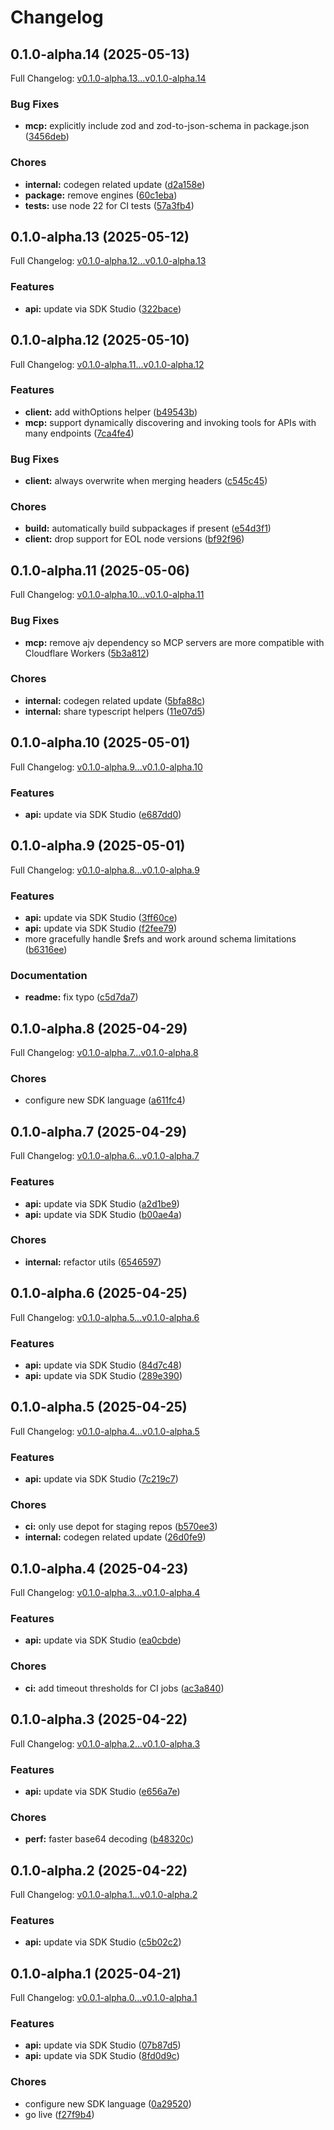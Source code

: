 # Changelog

## 0.1.0-alpha.14 (2025-05-13)

Full Changelog: [v0.1.0-alpha.13...v0.1.0-alpha.14](https://github.com/ternarybits/photos-sdk-typescript/compare/v0.1.0-alpha.13...v0.1.0-alpha.14)

### Bug Fixes

* **mcp:** explicitly include zod and zod-to-json-schema in package.json ([3456deb](https://github.com/ternarybits/photos-sdk-typescript/commit/3456deb5606ee220c12bef3fb2d6b05798d94870))


### Chores

* **internal:** codegen related update ([d2a158e](https://github.com/ternarybits/photos-sdk-typescript/commit/d2a158ed0eb44de1cde7fcab1c0ae91f422c5bf4))
* **package:** remove engines ([60c1eba](https://github.com/ternarybits/photos-sdk-typescript/commit/60c1eba3fa14b942e3fa70654140e563f1bb4466))
* **tests:** use node 22 for CI tests ([57a3fb4](https://github.com/ternarybits/photos-sdk-typescript/commit/57a3fb4ad6ed07075c3f65d3e80d2829e50a888f))

## 0.1.0-alpha.13 (2025-05-12)

Full Changelog: [v0.1.0-alpha.12...v0.1.0-alpha.13](https://github.com/ternarybits/photos-sdk-typescript/compare/v0.1.0-alpha.12...v0.1.0-alpha.13)

### Features

* **api:** update via SDK Studio ([322bace](https://github.com/ternarybits/photos-sdk-typescript/commit/322bace2457b27f13ddb9860c4d06d5d8f6932c0))

## 0.1.0-alpha.12 (2025-05-10)

Full Changelog: [v0.1.0-alpha.11...v0.1.0-alpha.12](https://github.com/ternarybits/photos-sdk-typescript/compare/v0.1.0-alpha.11...v0.1.0-alpha.12)

### Features

* **client:** add withOptions helper ([b49543b](https://github.com/ternarybits/photos-sdk-typescript/commit/b49543baaafd0aa0f4d003d08f04442f6a70f6ae))
* **mcp:** support dynamically discovering and invoking tools for APIs with many endpoints ([7ca4fe4](https://github.com/ternarybits/photos-sdk-typescript/commit/7ca4fe4ca4e2dfac6651917d80734c651dbfef21))


### Bug Fixes

* **client:** always overwrite when merging headers ([c545c45](https://github.com/ternarybits/photos-sdk-typescript/commit/c545c450a28f16945d7e424b5eafade1cdb93108))


### Chores

* **build:** automatically build subpackages if present ([e54d3f1](https://github.com/ternarybits/photos-sdk-typescript/commit/e54d3f150795506fd7c3a06d686f962703be6072))
* **client:** drop support for EOL node versions ([bf92f96](https://github.com/ternarybits/photos-sdk-typescript/commit/bf92f96442f70724d920fdda97f83a88b415cc8a))

## 0.1.0-alpha.11 (2025-05-06)

Full Changelog: [v0.1.0-alpha.10...v0.1.0-alpha.11](https://github.com/ternarybits/photos-sdk-typescript/compare/v0.1.0-alpha.10...v0.1.0-alpha.11)

### Bug Fixes

* **mcp:** remove ajv dependency so MCP servers are more compatible with Cloudflare Workers ([5b3a812](https://github.com/ternarybits/photos-sdk-typescript/commit/5b3a812367fa5da4af45d977381492ecc6803f41))


### Chores

* **internal:** codegen related update ([5bfa88c](https://github.com/ternarybits/photos-sdk-typescript/commit/5bfa88c24b3897ec7f8b35888ac8b50a08da626a))
* **internal:** share typescript helpers ([11e07d5](https://github.com/ternarybits/photos-sdk-typescript/commit/11e07d501e73f9a8f3f15161f26dc2265c42dfee))

## 0.1.0-alpha.10 (2025-05-01)

Full Changelog: [v0.1.0-alpha.9...v0.1.0-alpha.10](https://github.com/ternarybits/photos-sdk-typescript/compare/v0.1.0-alpha.9...v0.1.0-alpha.10)

### Features

* **api:** update via SDK Studio ([e687dd0](https://github.com/ternarybits/photos-sdk-typescript/commit/e687dd0dcae140441192d453d2f0b74a6cfee5b0))

## 0.1.0-alpha.9 (2025-05-01)

Full Changelog: [v0.1.0-alpha.8...v0.1.0-alpha.9](https://github.com/ternarybits/photos-sdk-typescript/compare/v0.1.0-alpha.8...v0.1.0-alpha.9)

### Features

* **api:** update via SDK Studio ([3ff60ce](https://github.com/ternarybits/photos-sdk-typescript/commit/3ff60ce5be765933cfddb60ad7afb71ebc80ed57))
* **api:** update via SDK Studio ([f2fee79](https://github.com/ternarybits/photos-sdk-typescript/commit/f2fee794c49fb14115bb3e7b088204b41d6df598))
* more gracefully handle $refs and work around schema limitations ([b6316ee](https://github.com/ternarybits/photos-sdk-typescript/commit/b6316eeb8b66b1e5f7a1bebb30a789339e20c603))


### Documentation

* **readme:** fix typo ([c5d7da7](https://github.com/ternarybits/photos-sdk-typescript/commit/c5d7da754129f27fb079b8fed723c62984f3d9cc))

## 0.1.0-alpha.8 (2025-04-29)

Full Changelog: [v0.1.0-alpha.7...v0.1.0-alpha.8](https://github.com/ternarybits/photos-sdk-typescript/compare/v0.1.0-alpha.7...v0.1.0-alpha.8)

### Chores

* configure new SDK language ([a611fc4](https://github.com/ternarybits/photos-sdk-typescript/commit/a611fc435fbe8324ab89b54d464f23dc2f010174))

## 0.1.0-alpha.7 (2025-04-29)

Full Changelog: [v0.1.0-alpha.6...v0.1.0-alpha.7](https://github.com/ternarybits/photos-sdk-typescript/compare/v0.1.0-alpha.6...v0.1.0-alpha.7)

### Features

* **api:** update via SDK Studio ([a2d1be9](https://github.com/ternarybits/photos-sdk-typescript/commit/a2d1be9a8fc81d4482836ad5bde9da68da527c8e))
* **api:** update via SDK Studio ([b00ae4a](https://github.com/ternarybits/photos-sdk-typescript/commit/b00ae4a7832bbb16e6c5bbdee59ae3b76598e928))


### Chores

* **internal:** refactor utils ([6546597](https://github.com/ternarybits/photos-sdk-typescript/commit/6546597932ab87b5305443a7b984aa782e29395e))

## 0.1.0-alpha.6 (2025-04-25)

Full Changelog: [v0.1.0-alpha.5...v0.1.0-alpha.6](https://github.com/ternarybits/photos-sdk-typescript/compare/v0.1.0-alpha.5...v0.1.0-alpha.6)

### Features

* **api:** update via SDK Studio ([84d7c48](https://github.com/ternarybits/photos-sdk-typescript/commit/84d7c48dca590455441d441778c8ddb7e95f5eea))
* **api:** update via SDK Studio ([289e390](https://github.com/ternarybits/photos-sdk-typescript/commit/289e3903c154e709ebb407d3a1383b9daa1aca62))

## 0.1.0-alpha.5 (2025-04-25)

Full Changelog: [v0.1.0-alpha.4...v0.1.0-alpha.5](https://github.com/ternarybits/photos-sdk-typescript/compare/v0.1.0-alpha.4...v0.1.0-alpha.5)

### Features

* **api:** update via SDK Studio ([7c219c7](https://github.com/ternarybits/photos-sdk-typescript/commit/7c219c7af011d0cedf6e8d35ecc45b9a9e35f95b))


### Chores

* **ci:** only use depot for staging repos ([b570ee3](https://github.com/ternarybits/photos-sdk-typescript/commit/b570ee3e63c0f989955c598fc03f1613b5fd6489))
* **internal:** codegen related update ([26d0fe9](https://github.com/ternarybits/photos-sdk-typescript/commit/26d0fe908de2d12fbaeeaf3e8a531d0e731df87a))

## 0.1.0-alpha.4 (2025-04-23)

Full Changelog: [v0.1.0-alpha.3...v0.1.0-alpha.4](https://github.com/ternarybits/photos-sdk-typescript/compare/v0.1.0-alpha.3...v0.1.0-alpha.4)

### Features

* **api:** update via SDK Studio ([ea0cbde](https://github.com/ternarybits/photos-sdk-typescript/commit/ea0cbde87595bb17e3b7e26895db61fb945ec106))


### Chores

* **ci:** add timeout thresholds for CI jobs ([ac3a840](https://github.com/ternarybits/photos-sdk-typescript/commit/ac3a840455230e59991874687bc8cee668a79f68))

## 0.1.0-alpha.3 (2025-04-22)

Full Changelog: [v0.1.0-alpha.2...v0.1.0-alpha.3](https://github.com/ternarybits/photos-sdk-typescript/compare/v0.1.0-alpha.2...v0.1.0-alpha.3)

### Features

* **api:** update via SDK Studio ([e656a7e](https://github.com/ternarybits/photos-sdk-typescript/commit/e656a7ed3f4b0c428ca830cdf87cb3081de8813b))


### Chores

* **perf:** faster base64 decoding ([b48320c](https://github.com/ternarybits/photos-sdk-typescript/commit/b48320c0954c830233cd4030967d115ee5b0cfef))

## 0.1.0-alpha.2 (2025-04-22)

Full Changelog: [v0.1.0-alpha.1...v0.1.0-alpha.2](https://github.com/ternarybits/photos-sdk-typescript/compare/v0.1.0-alpha.1...v0.1.0-alpha.2)

### Features

* **api:** update via SDK Studio ([c5b02c2](https://github.com/ternarybits/photos-sdk-typescript/commit/c5b02c20d12b1b2a365249a95f823a23c43bf682))

## 0.1.0-alpha.1 (2025-04-21)

Full Changelog: [v0.0.1-alpha.0...v0.1.0-alpha.1](https://github.com/ternarybits/photos-sdk-typescript/compare/v0.0.1-alpha.0...v0.1.0-alpha.1)

### Features

* **api:** update via SDK Studio ([07b87d5](https://github.com/ternarybits/photos-sdk-typescript/commit/07b87d57238cbcf3f2e2a2a6ecc3ba3db689d544))
* **api:** update via SDK Studio ([8fd0d9c](https://github.com/ternarybits/photos-sdk-typescript/commit/8fd0d9c5b97913640e06e0dcd8e7053cb56d167f))


### Chores

* configure new SDK language ([0a29520](https://github.com/ternarybits/photos-sdk-typescript/commit/0a2952068afabc91d8b53c7ee79b140a8ba6eece))
* go live ([f27f9b4](https://github.com/ternarybits/photos-sdk-typescript/commit/f27f9b4a913083f5c654ea877c2cb7b079a271da))
